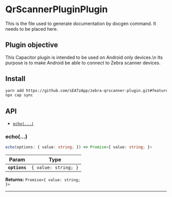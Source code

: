 # QrScannerPluginPlugin

This is the file used to generate documentation by docgen command.
It needs to be placed here.

## Plugin objective

 This Capacitor plugin is intended to be used on Android only devices.\n
 Its purpose is to make Android be able to connect to Zebra scanner devices.


## Install

```bash
yarn add https://github.com/sEATzApp/zebra-qrscanner-plugin.git#feature/migrate-to-capacitor-5
npx cap sync
```

## API

<docgen-index>

* [`echo(...)`](#echo)

</docgen-index>

<docgen-api>
<!--Update the source file JSDoc comments and rerun docgen to update the docs below-->

### echo(...)

```typescript
echo(options: { value: string; }) => Promise<{ value: string; }>
```

| Param         | Type                            |
| ------------- | ------------------------------- |
| **`options`** | <code>{ value: string; }</code> |

**Returns:** <code>Promise&lt;{ value: string; }&gt;</code>

--------------------

</docgen-api>
